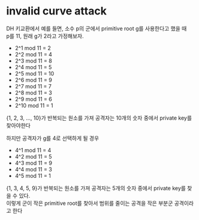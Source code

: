 # invalid curve attack
DH 키교환에서 예를 들면, 소수 p의 군에서 primitive root g를 사용한다고 했을 때 <br/>
p를 11, 원래 g가 2라고 가정해보자.
- 2^1 mod 11 = 2
- 2^2 mod 11 = 4
- 2^3 mod 11 = 8
- 2^4 mod 11 = 5
- 2^5 mod 11 = 10
- 2^6 mod 11 = 9
- 2^7 mod 11 = 7
- 2^8 mod 11 = 3
- 2^9 mod 11 = 6
- 2^10 mod 11 = 1

{1, 2, 3, ..., 10}가 반복되는 원소를 가져 공격자는 10개의 숫자 중에서 private key를 찾아야한다

하지만 공격자가 g를 4로 선택하게 될 경우
- 4^1 mod 11 = 4
- 4^2 mod 11 = 5
- 4^3 mod 11 = 9
- 4^4 mod 11 = 3
- 4^5 mod 11 = 1

{1, 3, 4, 5, 9}가 반복되는 원소를 가져 공격자는 5개의 숫자 중에서 private key를 찾을 수 있다.<br/>
이렇게 군이 작은 primitive root를 찾아서 범위를 줄이는 공격을 작은 부분군 공격이라고 한다
